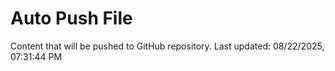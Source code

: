 # Auto Push File

Content that will be pushed to GitHub repository.
Last updated: 08/22/2025, 07:31:44 PM